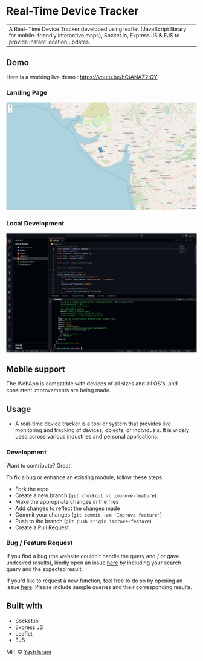 # Real-Time Device Tracker
<table>
<tr>
<td>
  A Real-Time Device Tracker developed using leaflet (JavaScript library for mobile-friendly interactive maps), Socket.io, Express JS & EJS to provide instant location updates.
</td>
</tr>
</table>


## Demo
Here is a working live demo : https://youtu.be/hCtANAZ2tQY


### Landing Page

![](https://github.com/yashisrani/Device-Tracker/blob/main/Demo.png)

### Local Development
![](https://github.com/yashisrani/Device-Tracker/blob/main/Demo2.png)


## Mobile support
The WebApp is compatible with devices of all sizes and all OS's, and consistent improvements are being made.


## Usage
- A real-time device tracker is a tool or system that provides live monitoring and tracking of devices, objects, or individuals. It is widely used across various industries and personal applications. 

### Development
Want to contribute? Great!

To fix a bug or enhance an existing module, follow these steps:

- Fork the repo
- Create a new branch (`git checkout -b improve-feature`)
- Make the appropriate changes in the files
- Add changes to reflect the changes made
- Commit your changes (`git commit -am 'Improve feature'`)
- Push to the branch (`git push origin improve-feature`)
- Create a Pull Request 

### Bug / Feature Request

If you find a bug (the website couldn't handle the query and / or gave undesired results), kindly open an issue [here](https://github.com/yashisrani/Device-Tracker/issues/new) by including your search query and the expected result.

If you'd like to request a new function, feel free to do so by opening an issue [here](https://github.com/yashisrani/Device-Tracker/issues/new). Please include sample queries and their corresponding results.


## Built with 

- Socket.io
- Express JS
- Leaflet
- EJS



MIT © [Yash Israni ](https://github.com/yashisrani)

